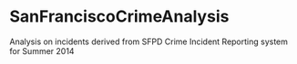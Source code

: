 # SanFranciscoCrimeAnalysis
Analysis on incidents derived from SFPD Crime Incident Reporting system for Summer 2014
